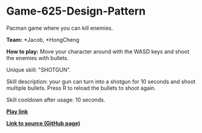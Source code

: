 # Game-625-Design-Pattern
Pacman game where you can kill enemies. 

**Team:**
*Jacob, 
*HongCheng

**How to play:** 
Move your character around with the WASD keys and shoot the enemies with bullets. 

Unique skill: "SHOTGUN".

Skill description: your gun can turn into a shotgun for 10 seconds and shoot multiple bullets. Press R to reload the bullets to shoot again. 

Skill cooldown after usage: 10 seconds. 

[**Play link**]() 

[**Link to source (GitHub page)**](https://github.com/Zhang-Ale/Game-625-Design-Pattern) 
